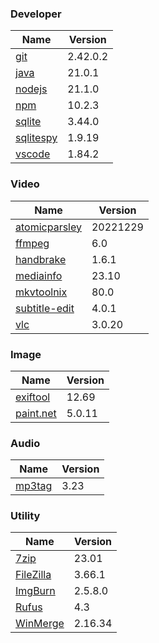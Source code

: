 
### Developer
Name                                                                       | Version
----                                                                       | -------
[git](https://github.com/git-for-windows/git/releases)                     | 2.42.0.2
[java](https://www.oracle.com/java/technologies/downloads/)                | 21.0.1
[nodejs](https://nodejs.org/en/download/current/)                          | 21.1.0
[npm](https://github.com/npm/cli)                                          | 10.2.3
[sqlite](http://www.sqlite.org/download.html)                              | 3.44.0
[sqlitespy](http://www.yunqa.de/delphi/doku.php/products/sqlitespy/index)  | 1.9.19
[vscode](https://code.visualstudio.com/updates)                            | 1.84.2

### Video
Name                                                                       | Version
----                                                                       | -------
[atomicparsley](https://github.com/wez/atomicparsley)                      | 20221229
[ffmpeg](http://www.ffmpeg.org/download.html)                              | 6.0
[handbrake](http://handbrake.fr/downloads.php)                             | 1.6.1
[mediainfo](http://mediaarea.net/us/MediaInfo/Download/Windows)            | 23.10
[mkvtoolnix](https://mkvtoolnix.download/downloads.html)                   | 80.0
[subtitle-edit](https://github.com/SubtitleEdit/subtitleedit/releases)     | 4.0.1
[vlc](https://www.videolan.org/vlc/download-windows.html)                  | 3.0.20

### Image
Name                                                                       | Version
----                                                                       | -------
[exiftool](http://www.sno.phy.queensu.ca/~phil/exiftool/)                  | 12.69
[paint.net](http://www.getpaint.net/download.html)                         | 5.0.11

### Audio
Name                                                                       | Version
----                                                                       | -------
[mp3tag](http://www.mp3tag.de/en/download.html)                            | 3.23

### Utility
Name                                                                       | Version
----                                                                       | -------
[7zip](http://www.7-zip.org/download.html)                                 | 23.01
[FileZilla](https://filezilla-project.org/download.php?show_all=1)         | 3.66.1
[ImgBurn](http://www.imgburn.com/index.php?act=download)                   | 2.5.8.0
[Rufus](https://github.com/pbatard/rufus/releases)                         | 4.3
[WinMerge](http://winmerge.org/downloads/)                                 | 2.16.34
